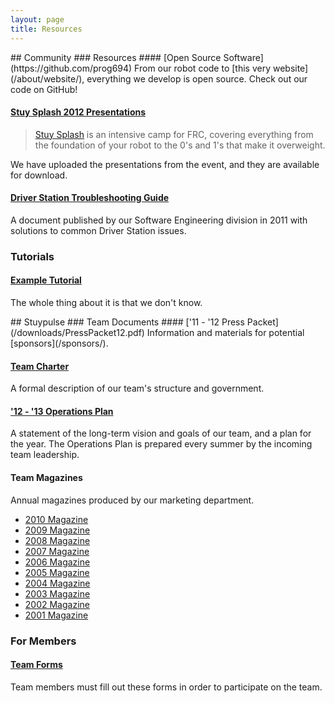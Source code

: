 ```yaml
---
layout: page
title: Resources
---
```

<div markdown="1" class="row">
<div class="span8">
## Community
### Resources
#### [Open Source Software](https://github.com/prog694)
From our robot code to [this very website](/about/website/), everything we develop is open source. Check out our code on GitHub!

#### [Stuy Splash 2012 Presentations](/resources/stuysplash2012/)
> [Stuy Splash](/community/projects/stuysplash/) is an intensive camp for FRC, covering everything from the foundation of your robot to the 0's and 1's that make it overweight.

We have uploaded the presentations from the event, and they are available for download.

#### [Driver Station Troubleshooting Guide](/downloads/694%20Troubleshooting%20Guide.docx)
A document published by our Software Engineering division in 2011 with solutions to common Driver Station issues.

### Tutorials
#### [Example Tutorial](#)
The whole thing about it is that we don't know.
</div>
<div class="span4">
## Stuypulse
### Team Documents
#### ['11 - '12 Press Packet](/downloads/PressPacket12.pdf)
Information and materials for potential [sponsors](/sponsors/).

#### [Team Charter](/downloads/StuypulseCharter1213.doc)
A formal description of our team's structure and government.

#### ['12 - '13 Operations Plan](/downloads/2012-2013OpsPlan.pdf)
A statement of the long-term vision and goals of our team, and a plan for the year. The Operations Plan is prepared every summer by the incoming team leadership.

#### Team Magazines
Annual magazines produced by our marketing department.

- [2010 Magazine](/downloads/magazines/10mag.pdf)
- [2009 Magazine](/downloads/magazines/09mag.pdf)
- [2008 Magazine](/downloads/magazines/08mag.pdf)
- [2007 Magazine](/downloads/magazines/07mag.pdf)
- [2006 Magazine](/downloads/magazines/06mag.pdf)
- [2005 Magazine](/downloads/magazines/05mag.pdf)
- [2004 Magazine](/downloads/magazines/04mag.pdf)
- [2003 Magazine](/downloads/magazines/03mag.pdf)
- [2002 Magazine](/downloads/magazines/02mag.pdf)
- [2001 Magazine](/downloads/magazines/01mag.pdf)

### For Members
#### [Team Forms](/resources/forms/)
Team members must fill out these forms in order to participate on the team.
</div>
</div>
